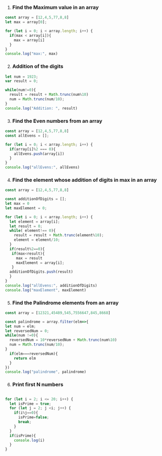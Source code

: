 1. ### Find the Maximum value in an array

```javascript
const array = [12,4,5,77,8,8]
let max = array[0]; 

for (let i = 0; i < array.length; i++) {
  if(max < array[i]){
    max = array[i]
  }
}
console.log("max:", max)
```
2. ### Addition of the digits 

```javascript
let num = 1923;
var result = 0;

while(num!=0){
  result = result + Math.trunc(num%10) 
  num = Math.trunc(num/10);
}
console.log("Addition: ", result)
```
3. ### Find the Even numbers from an array 

```javascript
const array = [12,4,5,77,8,8]
const allEvens = [];

for (let i = 0; i < array.length; i++) {
  if(array[i]%2 === 0){
    allEvens.push(array[i])
  }
}
console.log("allEvens:", allEvens)
```
4. ### Find the element whose addition of digits in max in an array 

```javascript
const array = [12,4,5,77,8,8]

const additionOfDigits = [];
let max = 0
let maxElement = 0;

for (let i = 0; i < array.length; i++) {
  let element = array[i];
  let result = 0;
  while( element!== 0){
    result = result + Math.trunc(element%10);
    element = element/10;
  }
  if(result%2==0){
   if(max<result){
     max = result
     maxElement = array[i];
   } 
  additionOfDigits.push(result)
  }
}
console.log("allEvens:", additionOfDigits)
console.log("maxElement", maxElement)
```

5. ### Find the Palindrome elements from an array 

```javascript
const array = [12321,45489,545,7556647,845,8668]

const palindrome = array.filter(elm=>{
let num = elm;
let reversedNum = 0;
while(num !=0){
  reversedNum = 10*reversedNum + Math.trunc(num%10)
  num = Math.trunc(num/10);
}
  if(elm===reversedNum){
    return elm
  }
})
console.log("palindrome", palindrome)
```
6. ### Print first N numbers 

```javascript

for (let i = 2; i <= 20; i++) {
  let isPrime = true;
  for (let j = 2; j <i; j++) {
    if(i%j==0){
      isPrime=false;
      break;
    }    
  }
  if(isPrime){
    console.log(i)
  }
}
```

